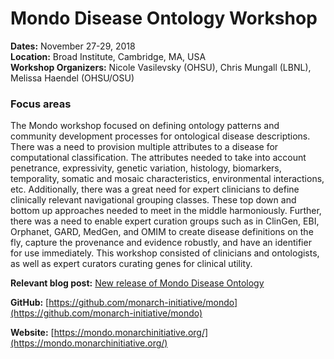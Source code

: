# Mondo Disease Ontology Workshop

**Dates:** November 27-29, 2018  
**Location:** Broad Institute, Cambridge, MA, USA  
**Workshop Organizers:** Nicole Vasilevsky (OHSU), Chris Mungall (LBNL), Melissa Haendel (OHSU/OSU)   

### Focus areas
The Mondo workshop focused on defining ontology patterns and community development processes for ontological disease descriptions. There was a need to provision multiple attributes to a disease for computational classification. The attributes needed to take into account penetrance, expressivity, genetic variation, histology, biomarkers, temporality, somatic and mosaic characteristics, environmental interactions, etc. Additionally, there was a great need for expert clinicians to define clinically relevant navigational grouping classes. These top down and bottom up approaches needed to meet in the middle harmoniously. Further, there was a need to enable expert curation groups such as in ClinGen, EBI, Orphanet, GARD, MedGen, and OMIM to create disease definitions on the fly, capture the provenance and evidence robustly, and have an identifier for use immediately. This workshop consisted of clinicians and ontologists, as well as expert curators curating genes for clinical utility. 
 
**Relevant blog post:** [New release of Mondo Disease Ontology](https://medium.com/@MonarchInit/new-release-of-mondo-disease-ontology-9a48521353e3)

**GitHub:** [https://github.com/monarch-initiative/mondo](https://github.com/monarch-initiative/mondo)

**Website:** [https://mondo.monarchinitiative.org/](https://mondo.monarchinitiative.org/)